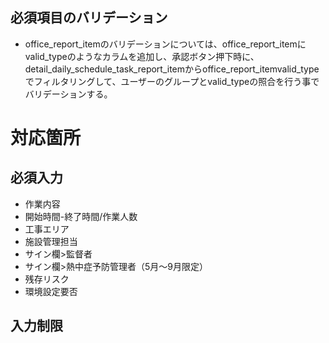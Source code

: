 ## 必須項目のバリデーション
- office_report_itemのバリデーションについては、office_report_itemにvalid_typeのようなカラムを追加し、承認ボタン押下時に、detail_daily_schedule_task_report_itemからoffice_report_itemvalid_typeでフィルタリングして、ユーザーのグループとvalid_typeの照合を行う事でバリデーションする。

# 対応箇所
## 必須入力
- 作業内容
- 開始時間-終了時間/作業人数
- 工事エリア
- 施設管理担当
- サイン欄>監督者
- サイン欄>熱中症予防管理者（5月〜9月限定）
- 残存リスク
- 環境設定要否
## 入力制限
